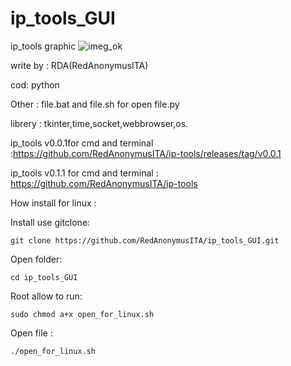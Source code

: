    # ip_tools_GUI
  ip_tools graphic ![imeg_ok](https://user-images.githubusercontent.com/78427215/130823701-16af3533-09f3-4b70-a67a-511d5a2375ac.png)
  
  
  write by : RDA(RedAnonymusITA)
  
  cod: python 
  
  Other : file.bat and file.sh for open file.py
  
  librery : tkinter,time,socket,webbrowser,os.
  
  ip_tools v0.0.1for cmd and terminal :https://github.com/RedAnonymusITA/ip-tools/releases/tag/v0.0.1
  
  ip_tools v0.1.1 for cmd and terminal : https://github.com/RedAnonymusITA/ip-tools
  
  How install for linux :
  
  Install use gitclone: 
  
    git clone https://github.com/RedAnonymusITA/ip_tools_GUI.git
         
 Open folder:   
 
    cd ip_tools_GUI
 Root allow to run:
       
    sudo chmod a+x open_for_linux.sh
 Open file :
       
    ./open_for_linux.sh 
       
